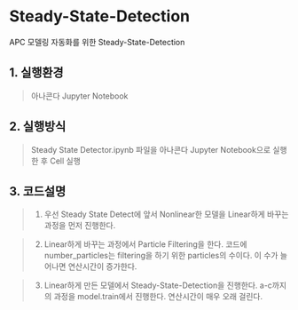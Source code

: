 # Steady-State-Detection
APC 모델링 자동화를 위한 Steady-State-Detection

## 1. 실행환경
> 아나콘다 Jupyter Notebook

## 2. 실행방식
> Steady State Detector.ipynb 파일을 아나콘다 Jupyter Notebook으로 실행한 후 Cell 실행

## 3. 코드설명
> 1. 우선 Steady State Detect에 앞서 Nonlinear한 모델을 Linear하게 바꾸는 과정을 먼저 진행한다.

> 2. Linear하게 바꾸는 과정에서 Particle Filtering을 한다. 코드에 number_particles는 filtering을 하기 위한 particles의 수이다. 이 수가 늘어나면 연산시간이 증가한다.

> 3. Linear하게 만든 모델에서 Steady-State-Detection을 진행한다. a-c까지의 과정을 model.train에서 진행한다. 연산시간이 매우 오래 걸린다.

